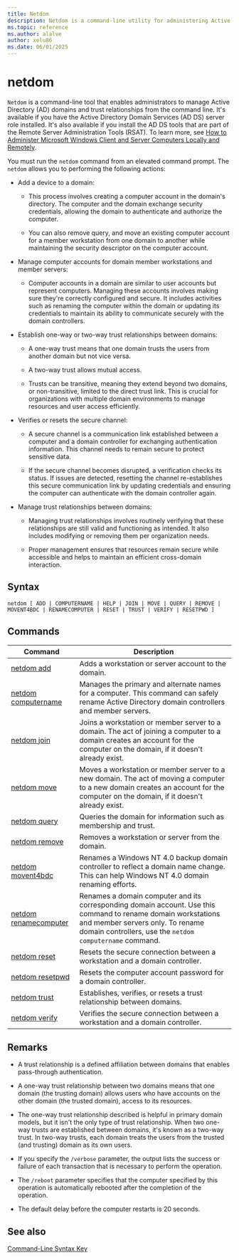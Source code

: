 ```yaml
---
title: Netdom
description: Netdom is a command-line utility for administering Active Directory (AD) domains, managing computer accounts, and configuring or verifying trust relationships between domains.
ms.topic: reference
ms.author: alalve
author: xelu86
ms.date: 06/01/2025
---
```


# netdom

`Netdom` is a command-line tool that enables administrators to manage Active Directory (AD) domains and trust relationships from the command line. It's available if you have the Active Directory Domain Services (AD DS) server role installed. It's also available if you install the AD DS tools that are part of the Remote Server Administration Tools (RSAT). To learn more, see [How to Administer Microsoft Windows Client and Server Computers Locally and Remotely](/previous-versions/windows/it-pro/windows-server-2008-R2-and-2008/ee649281(v=ws.10)).

You must run the `netdom` command from an elevated command prompt. The `netdom` allows you to performing the following actions:

- Add a device to a domain:

  - This process involves creating a computer account in the domain's directory. The computer and the domain exchange security credentials, allowing the domain to authenticate and authorize the computer.

  - You can also remove query, and move an existing computer account for a member workstation from one domain to another while maintaining the security descriptor on the computer account.

- Manage computer accounts for domain member workstations and member servers:

  - Computer accounts in a domain are similar to user accounts but represent computers. Managing these accounts involves making sure they're correctly configured and secure. It includes activities such as renaming the computer within the domain or updating its credentials to maintain its ability to communicate securely with the domain controllers.

- Establish one-way or two-way trust relationships between domains:

  - A one-way trust means that one domain trusts the users from another domain but not vice versa.

  - A two-way trust allows mutual access.

  - Trusts can be transitive, meaning they extend beyond two domains, or non-transitive, limited to the direct trust link. This is crucial for organizations with multiple domain environments to manage resources and user access efficiently.

- Verifies or resets the secure channel:

  - A secure channel is a communication link established between a computer and a domain controller for exchanging authentication information. This channel needs to remain secure to protect sensitive data.

  - If the secure channel becomes disrupted, a verification checks its status. If issues are detected, resetting the channel re-establishes this secure communication link by updating credentials and ensuring the computer can authenticate with the domain controller again.

- Manage trust relationships between domains:

  - Managing trust relationships involves routinely verifying that these relationships are still valid and functioning as intended. It also includes modifying or removing them per organization needs.

  - Proper management ensures that resources remain secure while accessible and helps to maintain an efficient cross-domain interaction.

## Syntax

```
netdom [ ADD | COMPUTERNAME | HELP | JOIN | MOVE | QUERY | REMOVE | MOVENT4BDC | RENAMECOMPUTER | RESET | TRUST | VERIFY | RESETPWD ]
```

## Commands

| Command | Description |
|---------|-------------|
| [netdom add](cc788018(v=ws.11).md) | Adds a workstation or server account to the domain. |
| [netdom computername](cc835082(v=ws.11).md) | Manages the primary and alternate names for a computer. This command can safely rename Active Directory domain controllers and member servers. |
| [netdom join](cc788049(v=ws.11).md) | Joins a workstation or member server to a domain. The act of joining a computer to a domain creates an account for the computer on the domain, if it doesn't already exist. |
| [netdom move](cc788127(v=ws.11).md) | Moves a workstation or member server to a new domain. The act of moving a computer to a new domain creates an account for the computer on the domain, if it doesn't already exist. |
| [netdom query](cc835089(v=ws.11).md) | Queries the domain for information such as membership and trust. |
| [netdom remove](cc788074(v=ws.11).md) | Removes a workstation or server from the domain. |
| [netdom movent4bdc](cc788053(v=ws.11).md) | Renames a Windows NT 4.0 backup domain controller to reflect a domain name change. This can help Windows NT 4.0 domain renaming efforts. |
| [netdom renamecomputer](cc788029(v=ws.11).md) | Renames a domain computer and its corresponding domain account. Use this command to rename domain workstations and member servers only. To rename domain controllers, use the `netdom computername` command. |
| [netdom reset](cc788073(v=ws.11).md) | Resets the secure connection between a workstation and a domain controller. |
| [netdom resetpwd](cc785478(v=ws.11).md) | Resets the computer account password for a domain controller. |
| [netdom trust](cc835085(v=ws.11).md) | Establishes, verifies, or resets a trust relationship between domains. |
| [netdom verify](cc785466(v=ws.11).md) | Verifies the secure connection between a workstation and a domain controller. |

## Remarks

- A trust relationship is a defined affiliation between domains that enables pass-through authentication.

- A one-way trust relationship between two domains means that one domain (the trusting domain) allows users who have accounts on the other domain (the trusted domain), access to its resources.

- The one-way trust relationship described is helpful in primary domain models, but it isn't the only type of trust relationship. When two one-way trusts are established between domains, it's known as a two-way trust. In two-way trusts, each domain treats the users from the trusted (and trusting) domain as its own users.

- If you specify the `/verbose` parameter, the output lists the success or failure of each transaction that is necessary to perform the operation.

- The `/reboot` parameter specifies that the computer specified by this operation is automatically rebooted after the completion of the operation.

- The default delay before the computer restarts is 20 seconds.

## See also

[Command-Line Syntax Key](command-line-syntax-key.md)
